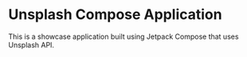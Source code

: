 # Unsplash Compose Application
This is a showcase application built using Jetpack Compose that uses Unsplash API.
